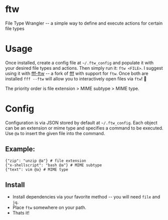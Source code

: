 # ftw
File Type Wrangler -- a simple way to define and execute actions for certain file types
# Usage
Once installed, create a config file at `~/.ftw_config` and populate it with your desired file types and actions. Then simply run it: `ftw <FILE>`. I suggest using it with [fff-ftw](https://github.com/bir-d/fff-ftw) -- a fork of [fff](https://github.com/dylanaraps/fff) with support for `ftw`. Once both are installed `fff --ftw` will allow you to interactively open files via `ftw`! 🎉 

The priority order is file extension > MIME subtype > MIME type.
# Config
Configuration is via JSON stored by default at `~/.ftw_config`. Each object can be an extension or mime type and specifies a command to be executed. Use `@a` to insert the given file into the command.
## Example:
```
{"zip": "unzip @a"} # file extension
{"x-shellscript": "bash @a"} # MIME subtype
{"text": vim @a} # MIME type
```
## Install
* Install dependencies via your favorite method -- you will need `file` and `jq`.
* Place `ftw` somewhere on your path.
* Thats it!

